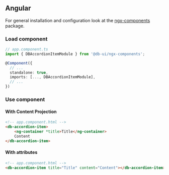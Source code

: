 ## Angular

For general installation and configuration look at the [ngx-components](https://www.npmjs.com/package/@db-ui/ngx-components) package.

### Load component

```ts app.component.ts
// app.component.ts
import { DBAccordionItemModule } from '@db-ui/ngx-components';

@Component({
  // ...
  standalone: true,
  imports: [..., DBAccordionItemModule],
  // ...
})
```

### Use component

#### With Content Projection

```html app.component.html
<!-- app.component.html -->
<db-accordion-item>
	<ng-container *title>Title</ng-container>
	Content
</db-accordion-item>
```

#### With attributes

```html app.component.html
<!-- app.component.html -->
<db-accordion-item title="Title" content="Content"></db-accordion-item>
```
